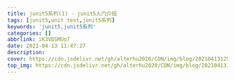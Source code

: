 ```yaml
---
title: junit5系列(1) - junit5入门介绍
tags: [junit5,unit test,junit5系列]
keywords: 'junit5,junit5系列'
categories: []
abbrlink: iK3VDSMUo7
date: 2021-04-13 11:47:27
description:
cover: https://cdn.jsdelivr.net/gh/alterhu2020/CDN/img/blog/20210413125328.png
top_img: https://cdn.jsdelivr.net/gh/alterhu2020/CDN/img/blog/20210413125328.png
---
```

